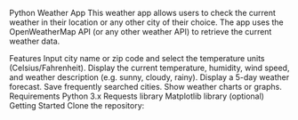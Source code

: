 Python Weather App
This weather app allows users to check the current weather in their location or any other city of their choice. The app uses the OpenWeatherMap API (or any other weather API) to retrieve the current weather data.

Features
Input city name or zip code and select the temperature units (Celsius/Fahrenheit).
Display the current temperature, humidity, wind speed, and weather description (e.g. sunny, cloudy, rainy).
Display a 5-day weather forecast.
Save frequently searched cities.
Show weather charts or graphs.
Requirements
Python 3.x
Requests library
Matplotlib library (optional)
Getting Started
Clone the repository:
